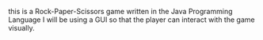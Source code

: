 this is a Rock-Paper-Scissors game written in the Java Programming Language
I will be using a GUI so that the player can interact with the game visually.